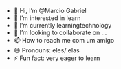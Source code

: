 - 👋 Hi, I’m @Marcio Gabriel
- 👀 I’m interested in learn 
- 🌱 I’m currently learningtechnology 
- 💞️ I’m looking to collaborate on ...
- 📫 How to reach me com um amigo
- 😄 Pronouns: eles/ elas
- ⚡ Fun fact: very eager to learn 

<!---
Marcio2021301/Marcio2021301 is a ✨ special ✨ repository because its `README.md` (this file) appears on your GitHub profile.
You can click the Preview link to take a look at your changes.
--->
